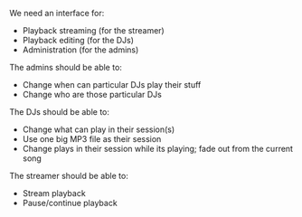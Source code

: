 We need an interface for:
- Playback streaming (for the streamer)
- Playback editing (for the DJs) 
- Administration (for the admins)

The admins should be able to:
- Change when can particular DJs play their stuff
- Change who are those particular DJs

The DJs should be able to:
- Change what can play in their session(s)
- Use one big MP3 file as their session
- Change plays in their session while its playing; fade out from the current song

The streamer should be able to:
- Stream playback
- Pause/continue playback
